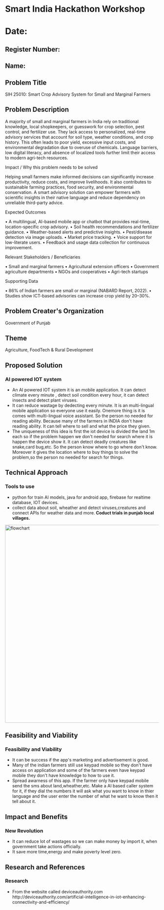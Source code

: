 # Smart India Hackathon Workshop
# Date:
## Register Number:
## Name:
## Problem Title
SIH 25010: Smart Crop Advisory System for Small and Marginal Farmers
## Problem Description
A majority of small and marginal farmers in India rely on traditional knowledge, local shopkeepers, or guesswork for crop selection, pest control, and fertilizer use. They lack access to personalized, real-time advisory services that account for soil type, weather conditions, and crop history. This often leads to poor yield, excessive input costs, and environmental degradation due to overuse of chemicals. Language barriers, low digital literacy, and absence of localized tools further limit their access to modern agri-tech resources.

Impact / Why this problem needs to be solved

Helping small farmers make informed decisions can significantly increase productivity, reduce costs, and improve livelihoods. It also contributes to sustainable farming practices, food security, and environmental conservation. A smart advisory solution can empower farmers with scientific insights in their native language and reduce dependency on unreliable third-party advice.

Expected Outcomes

• A multilingual, AI-based mobile app or chatbot that provides real-time, location-specific crop advisory.
• Soil health recommendations and fertilizer guidance.
• Weather-based alerts and predictive insights.
• Pest/disease detection via image uploads.
• Market price tracking.
• Voice support for low-literate users.
• Feedback and usage data collection for continuous improvement.

Relevant Stakeholders / Beneficiaries

• Small and marginal farmers
• Agricultural extension officers
• Government agriculture departments
• NGOs and cooperatives
• Agri-tech startups

Supporting Data

• 86% of Indian farmers are small or marginal (NABARD Report, 2022).
• Studies show ICT-based advisories can increase crop yield by 20–30%.

## Problem Creater's Organization
Government of Punjab

## Theme
Agriculture, FoodTech & Rural Development

## Proposed Solution
<h3>AI powered IOT system</h3>
<ul><li>An AI powered IOT system it is an mobile application. It can detect climate every minute , detect soil condition every hour, it can detect insects and detect plant viruses.</li>
<li>It can reduce wastage by dedecting every minute. It is an multi-lingual mobile application so everyone use it easily. Onemore thing is it is comes with multi-lingual voice assistant. So the person no needed for reading ability. Because many of the farmers in INDIA don't have reading ability. It can tell where to sell and what the price they given.</li>
<li>The uniqueness of this idea is first the iot device is divided the land 1m each so if the problem happen we don't needed for search where it is happen the device show it. It can detect deadly creatures like snake,card bug,etc. So the person know where to go where don't know. Moreover it gives the location where to buy things to solve the problem,so the person no needed for search for things. </li></ul>

## Technical Approach
<h3>Tools to use</h3>
<ul><li>python for train AI models, java for android app, firebase for realtime database, IOT devices.
</li>
<li>collect data about soil, wheather and detect viruses,creatures and connect APIs for weather data and more.<b> Coduct trials in punjab local villages. </b></li></ul>
<img width="1152" height="648" alt="flowchart" src="https://github.com/user-attachments/assets/de512d19-29d8-40dd-b57d-7817040b01de" />


## Feasibility and Viability
<h3>Feasibility and Viability</h3>
<ul><li>It can be success if the app's marketing and advertisement is good.</li>
<li>Many of the indian farmers still use keypad mobile so they don't have access on application and some of the farmers even have keypad mobile they don't have knowledge to how to use it.</li>
<li>Spread awarness of this app. If the farmer only have keypad mobile send the sms about land,wheather,etc. Make a AI based caller system for it, if they dial the numbers it will ask what you want to know in thier language and the user enter the number of what he want to know then it tell about it.</li></ul>

## Impact and Benefits
<h3>New Revolution</h3>
<ul><li>It can reduce lot of wastages so we can make money by import it, when government take actions officially.</li>
<li>It save more time,energy and make poverty level zero.</li></ul>

## Research and References
<h3>Research</h3>
<ul><li>From the website called deviceauthority.com   http://deviceauthority.com/artificial-intelligence-in-iot-enhancing-connectivity-and-efficiency/</li></ul>
